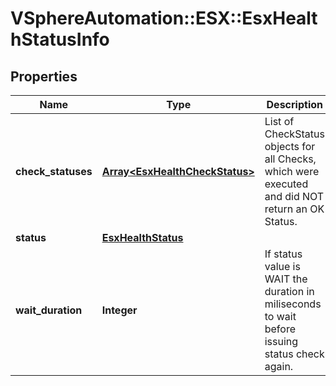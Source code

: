 # VSphereAutomation::ESX::EsxHealthStatusInfo

## Properties
Name | Type | Description | Notes
------------ | ------------- | ------------- | -------------
**check_statuses** | [**Array&lt;EsxHealthCheckStatus&gt;**](EsxHealthCheckStatus.md) | List of CheckStatus objects for all Checks, which were executed and did NOT return an OK Status. | 
**status** | [**EsxHealthStatus**](EsxHealthStatus.md) |  | 
**wait_duration** | **Integer** | If status value is WAIT the duration in miliseconds to wait before issuing status check again. | [optional] 


